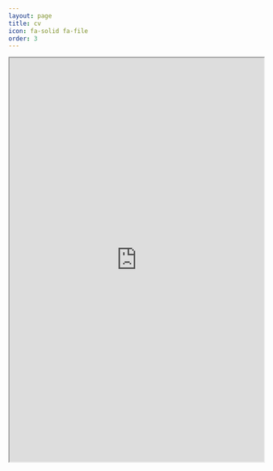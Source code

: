 ```yaml
---
layout: page
title: cv
icon: fa-solid fa-file
order: 3
---
```


<iframe src="https://docs.google.com/viewer?url=https://raw.githubusercontent.com/caterer-z-t/caterer-z-t.github.io/blob/cf76bfb9c3d3577dcab7839f491afe1d5d8fcd62/assets/pdf/zc_cv_academia.pdf&embedded=true" width="100%" height="800px"></iframe>